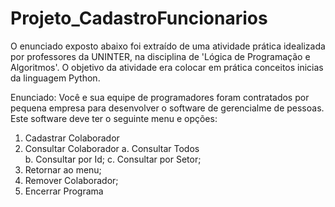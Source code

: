 # Projeto_CadastroFuncionarios

O enunciado exposto abaixo foi extraído de uma atividade prática idealizada por professores da UNINTER, na disciplina de 'Lógica de Programação e Algoritmos'. 
O objetivo da atividade era colocar em prática conceitos inicias da linguagem Python.

Enunciado: Você e sua equipe de programadores foram contratados por pequena empresa para desenvolver o software de gerencialme de pessoas. Este software deve ter o seguinte menu e opções: 

1) Cadastrar Colaborador 
2) Consultar Colaborador 
  a. Consultar Todos  
  b. Consultar por Id; 
  c. Consultar por Setor; 
3) Retornar ao menu; 
4) Remover Colaborador; 
5) Encerrar Programa 
